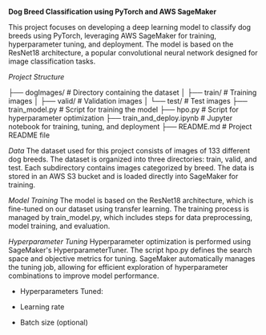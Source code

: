 **Dog Breed Classification using PyTorch and AWS SageMaker**

This project focuses on developing a deep learning model to classify dog breeds using PyTorch, leveraging AWS SageMaker for training, hyperparameter tuning, and deployment. The model is based on the ResNet18 architecture, a popular convolutional neural network designed for image classification tasks.

*Project Structure*

├── dogImages/                    # Directory containing the dataset
│   ├── train/                    # Training images
│   ├── valid/                    # Validation images
│   └── test/                     # Test images
├── train_model.py                # Script for training the model
├── hpo.py                        # Script for hyperparameter optimization
├── train_and_deploy.ipynb        # Jupyter notebook for training, tuning, and deployment
├── README.md                     # Project README file


*Data*
The dataset used for this project consists of images of 133 different dog breeds. The dataset is organized into three directories: train, valid, and test. Each subdirectory contains images categorized by breed. The data is stored in an AWS S3 bucket and is loaded directly into SageMaker for training.


*Model Training*
The model is based on the ResNet18 architecture, which is fine-tuned on our dataset using transfer learning. The training process is managed by train_model.py, which includes steps for data preprocessing, model training, and evaluation.


*Hyperparameter Tuning*
Hyperparameter optimization is performed using SageMaker's HyperparameterTuner. The script hpo.py defines the search space and objective metrics for tuning. SageMaker automatically manages the tuning job, allowing for efficient exploration of hyperparameter combinations to improve model performance.


- Hyperparameters Tuned:
  
- Learning rate
  
- Batch size (optional)
